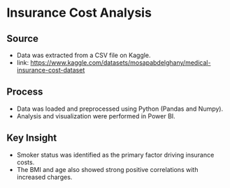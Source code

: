 # Insurance Cost Analysis

## Source
- Data was extracted from a CSV file on Kaggle.
- link: https://www.kaggle.com/datasets/mosapabdelghany/medical-insurance-cost-dataset

## Process
- Data was loaded and preprocessed using Python (Pandas and Numpy).
- Analysis and visualization were performed in Power BI.

## Key Insight
- Smoker status was identified as the primary factor driving insurance costs.
- The BMI and age also showed strong positive correlations with increased charges.

